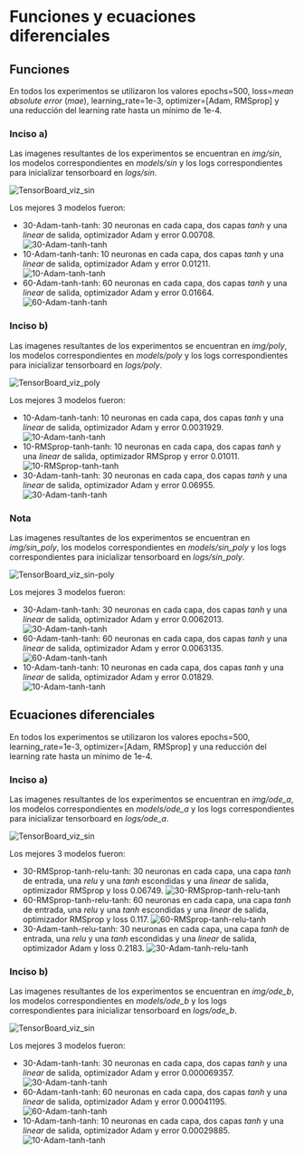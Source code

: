 # Funciones y ecuaciones diferenciales
## Funciones
En todos los experimentos se utilizaron los valores epochs=500, loss=*mean absolute error* (*mae*), learning_rate=1e-3, optimizer=[Adam, RMSprop] y una reducción del learning rate hasta un mínimo de 1e-4.
### Inciso a)
Las imagenes resultantes de los experimentos se encuentran en *img/sin*, los modelos correspondientes en *models/sin* y los logs correspondientes para inicializar tensorboard en *logs/sin*.

![TensorBoard_viz_sin](./img/sin/TensorBoard.png)

Los mejores 3 modelos fueron:
- 30-Adam-tanh-tanh: 30 neuronas en cada capa, dos capas *tanh* y una *linear* de salida, optimizador Adam y error 0.00708.
![30-Adam-tanh-tanh](./img/sin/30-Adam-tanh-tanh.png)
- 10-Adam-tanh-tanh: 10 neuronas en cada capa, dos capas *tanh* y una *linear* de salida, optimizador Adam y error 0.01211.
![10-Adam-tanh-tanh](./img/sin/10-Adam-tanh-tanh.png)
- 60-Adam-tanh-tanh: 60 neuronas en cada capa, dos capas *tanh* y una *linear* de salida, optimizador Adam y error 0.01664.
![60-Adam-tanh-tanh](./img/sin/60-Adam-tanh-tanh.png)

### Inciso b)
Las imagenes resultantes de los experimentos se encuentran en *img/poly*, los modelos correspondientes en *models/poly* y los logs correspondientes para inicializar tensorboard en *logs/poly*.

![TensorBoard_viz_poly](./img/poly/TensorBoard.PNG)

Los mejores 3 modelos fueron:
- 10-Adam-tanh-tanh: 10 neuronas en cada capa, dos capas *tanh* y una *linear* de salida, optimizador Adam y error 0.0031929.
![10-Adam-tanh-tanh](./img/poly/10-Adam-tanh-tanh.png)
- 10-RMSprop-tanh-tanh: 10 neuronas en cada capa, dos capas *tanh* y una *linear* de salida, optimizador RMSprop y error 0.01011.
![10-RMSprop-tanh-tanh](./img/poly/10-RMSprop-tanh-tanh.png)
- 30-Adam-tanh-tanh: 30 neuronas en cada capa, dos capas *tanh* y una *linear* de salida, optimizador Adam y error 0.06955.
![30-Adam-tanh-tanh](./img/poly/30-Adam-tanh-tanh.png)

### Nota
Las imagenes resultantes de los experimentos se encuentran en *img/sin_poly*, los modelos correspondientes en *models/sin_poly* y los logs correspondientes para inicializar tensorboard en *logs/sin_poly*.

![TensorBoard_viz_sin-poly](./img/sin_poly/TensorBoard.PNG)

Los mejores 3 modelos fueron:
- 30-Adam-tanh-tanh: 30 neuronas en cada capa, dos capas *tanh* y una *linear* de salida, optimizador Adam y error 0.0062013.
![30-Adam-tanh-tanh](./img/sin_poly/30-Adam-tanh-tanh.png)
- 60-Adam-tanh-tanh: 60 neuronas en cada capa, dos capas *tanh* y una *linear* de salida, optimizador Adam y error 0.0063135.
![60-Adam-tanh-tanh](./img/sin_poly/60-Adam-tanh-tanh.png)
- 10-Adam-tanh-tanh: 10 neuronas en cada capa, dos capas *tanh* y una *linear* de salida, optimizador Adam y error 0.01829.
![10-Adam-tanh-tanh](./img/sin_poly/10-Adam-tanh-tanh.png)

## Ecuaciones diferenciales
En todos los experimentos se utilizaron los valores epochs=500, learning_rate=1e-3, optimizer=[Adam, RMSprop] y una reducción del learning rate hasta un mínimo de 1e-4.
### Inciso a)
Las imagenes resultantes de los experimentos se encuentran en *img/ode_a*, los modelos correspondientes en *models/ode_a* y los logs correspondientes para inicializar tensorboard en *logs/ode_a*.

![TensorBoard_viz_sin](./img/ode_a/TensorBoard.PNG)

Los mejores 3 modelos fueron:
- 30-RMSprop-tanh-relu-tanh: 30 neuronas en cada capa, una capa *tanh* de entrada, una *relu* y una *tanh* escondidas y una *linear* de salida, optimizador RMSprop y loss 0.06749.
![30-RMSprop-tanh-relu-tanh](./img/ode_a/30-RMSprop-tanh-relu-tanh.png)
- 60-RMSprop-tanh-relu-tanh: 60 neuronas en cada capa, una capa *tanh* de entrada, una *relu* y una *tanh* escondidas y una *linear* de salida, optimizador RMSprop y loss 0.117.
![60-RMSprop-tanh-relu-tanh](./img/ode_a/60-RMSprop-tanh-relu-tanh.png)
- 30-Adam-tanh-relu-tanh: 30 neuronas en cada capa, una capa *tanh* de entrada, una *relu* y una *tanh* escondidas y una *linear* de salida, optimizador Adam y loss 0.2183.
![30-Adam-tanh-relu-tanh](./img/ode_a/30-Adam-tanh-relu-tanh.png)

### Inciso b)
Las imagenes resultantes de los experimentos se encuentran en *img/ode_b*, los modelos correspondientes en *models/ode_b* y los logs correspondientes para inicializar tensorboard en *logs/ode_b*.

![TensorBoard_viz_sin](./img/ode_b/TensorBoard.PNG)

Los mejores 3 modelos fueron:
- 30-Adam-tanh-tanh: 30 neuronas en cada capa, dos capas *tanh* y una *linear* de salida, optimizador Adam y error 0.000069357.
![30-Adam-tanh-tanh](./img/ode_b/30-Adam-tanh-tanh.png)
- 60-Adam-tanh-tanh: 60 neuronas en cada capa, dos capas *tanh* y una *linear* de salida, optimizador Adam y error 0.00041195.
![60-Adam-tanh-tanh](./img/ode_b/60-Adam-tanh-tanh.png)
- 10-Adam-tanh-tanh: 10 neuronas en cada capa, dos capas *tanh* y una *linear* de salida, optimizador Adam y error 0.00029885.
![10-Adam-tanh-tanh](./img/ode_b/10-Adam-tanh-tanh.png)